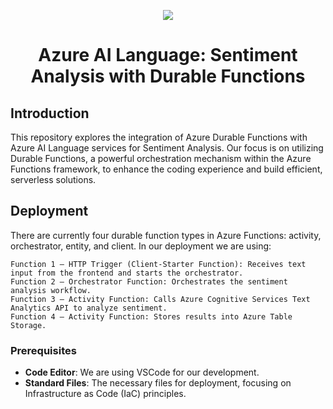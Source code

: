 <p align="center">
  <a href="https://skillicons.dev">
    <img src="https://skillicons.dev/icons?i=azure,py,flask,html,css,terraform,vscode" />
  </a>
</p>

<h1 align="center">Azure AI Language: Sentiment Analysis with Durable Functions</h1>


## Introduction

This repository explores the integration of Azure Durable Functions with Azure AI Language services for Sentiment Analysis. Our focus is on utilizing Durable Functions, a powerful orchestration mechanism within the Azure Functions framework, to enhance the coding experience and build efficient, serverless solutions.

## Deployment

There are currently four durable function types in Azure Functions: activity, orchestrator, entity, and client. In our deployment we are using:

    Function 1 – HTTP Trigger (Client-Starter Function): Receives text input from the frontend and starts the orchestrator.
    Function 2 – Orchestrator Function: Orchestrates the sentiment analysis workflow.
    Function 3 – Activity Function: Calls Azure Cognitive Services Text Analytics API to analyze sentiment.
    Function 4 – Activity Function: Stores results into Azure Table Storage.


### Prerequisites

- **Code Editor**: We are using VSCode for our development.
- **Standard Files**: The necessary files for deployment, focusing on Infrastructure as Code (IaC) principles.

